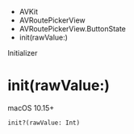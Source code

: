 

- AVKit
- AVRoutePickerView
- AVRoutePickerView.ButtonState
-  init(rawValue:) 

Initializer

# init(rawValue:)

macOS 10.15+

``` source
init?(rawValue: Int)
```

